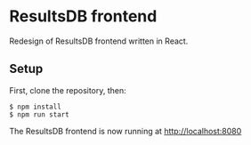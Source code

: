 # ResultsDB frontend

Redesign of ResultsDB frontend written in React.


## Setup

First, clone the repository, then:

    $ npm install
    $ npm run start

The ResultsDB frontend is now running at <http://localhost:8080>
